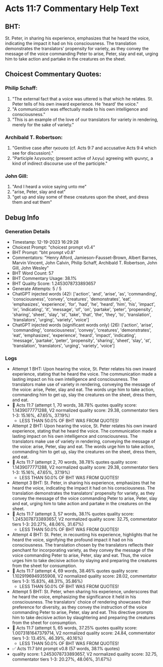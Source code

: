 # Acts 11:7 Commentary Help Text

## BHT:
St. Peter, in sharing his experience, emphasizes that he heard the voice, indicating the impact it had on his consciousness. The translation demonstrates the translators' propensity for variety, as they convey the message of the voice commanding Peter to arise, Peter, slay and eat, urging him to take action and partake in the creatures on the sheet.

## Choicest Commentary Quotes:
### Philip Schaff:
1. "The external fact that a voice was uttered is that which he relates. St. Peter tells of his own inward experience. He 'heard' the voice."
2. "A communication was effectually made to his own intelligence and consciousness."
3. "This is an example of the love of our translators for variety in rendering, merely for the sake of variety."

### Archibald T. Robertson:
1. "Genitive case after ηκουσα (cf. Acts 9:7 and accusative Acts 9:4 which see for discussion)." 
2. "Participle λεγουσης (present active of λεγω) agreeing with φωνης, a kind of indirect discourse use of the participle."

### John Gill:
1. "And I heard a voice saying unto me"
2. "arise, Peter, slay and eat"
3. "get up and slay some of these creatures upon the sheet, and dress them and eat them"


## Debug Info
### Generation Details
- Timestamp: 12-19-2023 16:29:28
- Choicest Prompt: "choicest prompt v0.4"
- BHT Prompt: "bht prompt v0.8"
- Commentators: "Henry Alford, Jamieson-Fausset-Brown, Albert Barnes, Marvin Vincent, John Calvin, Philip Schaff, Archibald T. Robertson, John Gill, John Wesley"
- BHT Word Count: 57
- BHT Commentary Usage: 38.1%
- BHT Quality Score: 1.2453078733893657
- Generate Attempts: 5 / 5
- ChatGPT injected words (42):
	['action', 'and', 'arise', 'as', 'commanding', 'consciousness', 'convey', 'creatures', 'demonstrates', 'eat', 'emphasizes', 'experience', 'for', 'had', 'he', 'heard', 'him', 'his', 'impact', 'in', 'indicating', 'it', 'message', 'of', 'on', 'partake', 'peter', 'propensity', 'sharing', 'sheet', 'slay', 'st', 'take', 'that', 'the', 'they', 'to', 'translation', 'translators', 'urging', 'variety', 'voice']
- ChatGPT injected words (significant words only) (26):
	['action', 'arise', 'commanding', 'consciousness', 'convey', 'creatures', 'demonstrates', 'eat', 'emphasizes', 'experience', 'heard', 'impact', 'indicating', 'message', 'partake', 'peter', 'propensity', 'sharing', 'sheet', 'slay', 'st', 'translation', 'translators', 'urging', 'variety', 'voice']

### Logs
- Attempt 1 BHT: Upon hearing the voice, St. Peter relates his own inward experience, stating that he heard the voice. The communication made a lasting impact on his own intelligence and consciousness. The translators make use of variety in rendering, conveying the message of the voice: arise, Peter, slay and eat. The words urge him to take action, commanding him to get up, slay the creatures on the sheet, dress them, and eat.
- 🔄 Acts 11:7 (attempt 1, 70 words, 38.78% quotes quality score: 1.1439077771288, V2 normalized quality score: 29.38, commentator tiers 1-3: 15.16%, 47.65%, 37.19%) 
	- LESS THAN 50.0% OF BHT WAS FROM QUOTES!
- Attempt 2 BHT: Upon hearing the voice, St. Peter relates his own inward experience, stating that he heard the voice. The communication made a lasting impact on his own intelligence and consciousness. The translators make use of variety in rendering, conveying the message of the voice: arise, Peter, slay and eat. The words urge him to take action, commanding him to get up, slay the creatures on the sheet, dress them, and eat.
- 🔄 Acts 11:7 (attempt 2, 70 words, 38.78% quotes quality score: 1.1439077771288, V2 normalized quality score: 29.38, commentator tiers 1-3: 15.16%, 47.65%, 37.19%) 
	- LESS THAN 50.0% OF BHT WAS FROM QUOTES!
- Attempt 3 BHT: St. Peter, in sharing his experience, emphasizes that he heard the voice, indicating the impact it had on his consciousness. The translation demonstrates the translators' propensity for variety, as they convey the message of the voice commanding Peter to arise, Peter, slay and eat, urging him to take action and partake in the creatures on the sheet.
- 🔄 Acts 11:7 (attempt 3, 57 words, 38.1% quotes quality score: 1.2453078733893657, V2 normalized quality score: 32.75, commentator tiers 1-3: 20.27%, 48.06%, 31.67%) 
	- LESS THAN 50.0% OF BHT WAS FROM QUOTES!
- Attempt 4 BHT: St. Peter, in recounting his experience, highlights that he heard the voice, signifying the profound impact it had on his consciousness. The translation chosen by the translators reflects their penchant for incorporating variety, as they convey the message of the voice commanding Peter to arise, Peter, slay and eat. Thus, the voice urges him to take decisive action by slaying and preparing the creatures from the sheet for consumption.
- 🔄 Acts 11:7 (attempt 4, 69 words, 38.46% quotes quality score: 1.1029196949355908, V2 normalized quality score: 28.02, commentator tiers 1-3: 15.83%, 48.31%, 35.86%) 
	- LESS THAN 50.0% OF BHT WAS FROM QUOTES!
- Attempt 5 BHT: St. Peter, when sharing his experience, underscores that he heard the voice, emphasizing the significance it held in his consciousness. The translators' choice of rendering showcases their preference for diversity, as they convey the instruction of the voice commanding Peter to arise, Peter, slay and eat. This directive prompts him to take decisive action by slaughtering and preparing the creatures from the sheet for consumption.
- 🔄 Acts 11:7 (attempt 5, 65 words, 37.25% quotes quality score: 1.0073181647379714, V2 normalized quality score: 24.84, commentator tiers 1-3: 13.45%, 46.39%, 40.16%) 
	- LESS THAN 50.0% OF BHT WAS FROM QUOTES!
- ✅ Acts 11:7 bht prompt v0.8 (57 words, 38.1% quotes)
- quality score: 1.2453078733893657, V2 normalized quality score: 32.75, commentator tiers 1-3: 20.27%, 48.06%, 31.67%)